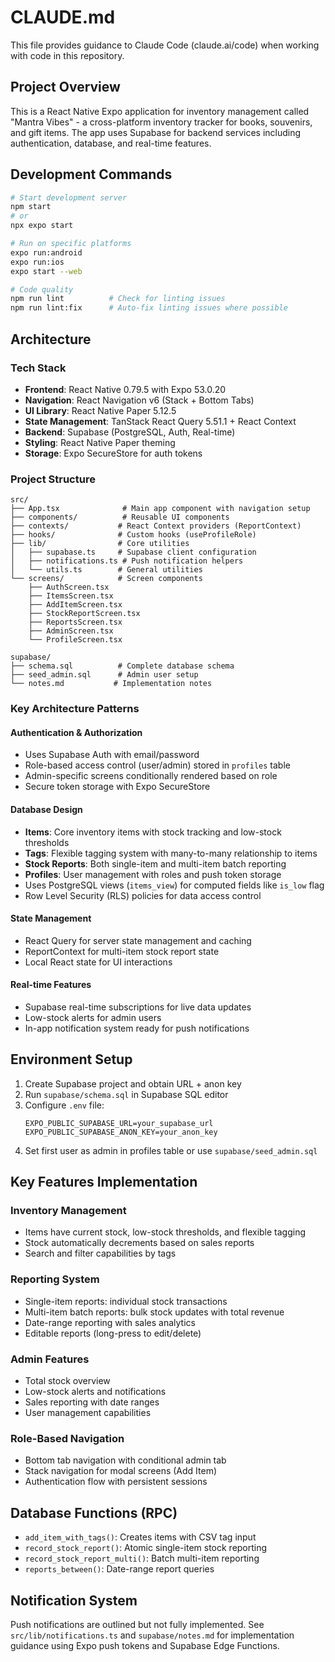 # CLAUDE.md

This file provides guidance to Claude Code (claude.ai/code) when working with code in this repository.

## Project Overview

This is a React Native Expo application for inventory management called "Mantra Vibes" - a cross-platform inventory tracker for books, souvenirs, and gift items. The app uses Supabase for backend services including authentication, database, and real-time features.

## Development Commands

```bash
# Start development server
npm start
# or
npx expo start

# Run on specific platforms
expo run:android
expo run:ios
expo start --web

# Code quality
npm run lint          # Check for linting issues
npm run lint:fix      # Auto-fix linting issues where possible
```

## Architecture

### Tech Stack
- **Frontend**: React Native 0.79.5 with Expo 53.0.20
- **Navigation**: React Navigation v6 (Stack + Bottom Tabs)
- **UI Library**: React Native Paper 5.12.5
- **State Management**: TanStack React Query 5.51.1 + React Context
- **Backend**: Supabase (PostgreSQL, Auth, Real-time)
- **Styling**: React Native Paper theming
- **Storage**: Expo SecureStore for auth tokens

### Project Structure
```
src/
├── App.tsx              # Main app component with navigation setup
├── components/          # Reusable UI components
├── contexts/           # React Context providers (ReportContext)
├── hooks/              # Custom hooks (useProfileRole)
├── lib/                # Core utilities
│   ├── supabase.ts     # Supabase client configuration
│   ├── notifications.ts # Push notification helpers
│   └── utils.ts        # General utilities
└── screens/            # Screen components
    ├── AuthScreen.tsx
    ├── ItemsScreen.tsx
    ├── AddItemScreen.tsx
    ├── StockReportScreen.tsx
    ├── ReportsScreen.tsx
    ├── AdminScreen.tsx
    └── ProfileScreen.tsx

supabase/
├── schema.sql          # Complete database schema
├── seed_admin.sql      # Admin user setup
└── notes.md           # Implementation notes
```

### Key Architecture Patterns

#### Authentication & Authorization
- Uses Supabase Auth with email/password
- Role-based access control (user/admin) stored in `profiles` table
- Admin-specific screens conditionally rendered based on role
- Secure token storage with Expo SecureStore

#### Database Design
- **Items**: Core inventory items with stock tracking and low-stock thresholds
- **Tags**: Flexible tagging system with many-to-many relationship to items
- **Stock Reports**: Both single-item and multi-item batch reporting
- **Profiles**: User management with roles and push token storage
- Uses PostgreSQL views (`items_view`) for computed fields like `is_low` flag
- Row Level Security (RLS) policies for data access control

#### State Management
- React Query for server state management and caching
- ReportContext for multi-item stock report state
- Local React state for UI interactions

#### Real-time Features
- Supabase real-time subscriptions for live data updates
- Low-stock alerts for admin users
- In-app notification system ready for push notifications

## Environment Setup

1. Create Supabase project and obtain URL + anon key
2. Run `supabase/schema.sql` in Supabase SQL editor
3. Configure `.env` file:
   ```
   EXPO_PUBLIC_SUPABASE_URL=your_supabase_url
   EXPO_PUBLIC_SUPABASE_ANON_KEY=your_anon_key
   ```
4. Set first user as admin in profiles table or use `supabase/seed_admin.sql`

## Key Features Implementation

### Inventory Management
- Items have current stock, low-stock thresholds, and flexible tagging
- Stock automatically decrements based on sales reports
- Search and filter capabilities by tags

### Reporting System
- Single-item reports: individual stock transactions
- Multi-item batch reports: bulk stock updates with total revenue
- Date-range reporting with sales analytics
- Editable reports (long-press to edit/delete)

### Admin Features
- Total stock overview
- Low-stock alerts and notifications
- Sales reporting with date ranges
- User management capabilities

### Role-Based Navigation
- Bottom tab navigation with conditional admin tab
- Stack navigation for modal screens (Add Item)
- Authentication flow with persistent sessions

## Database Functions (RPC)
- `add_item_with_tags()`: Creates items with CSV tag input
- `record_stock_report()`: Atomic single-item stock reporting
- `record_stock_report_multi()`: Batch multi-item reporting
- `reports_between()`: Date-range report queries

## Notification System
Push notifications are outlined but not fully implemented. See `src/lib/notifications.ts` and `supabase/notes.md` for implementation guidance using Expo push tokens and Supabase Edge Functions.